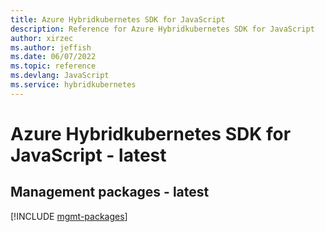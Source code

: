 ```yaml
---
title: Azure Hybridkubernetes SDK for JavaScript
description: Reference for Azure Hybridkubernetes SDK for JavaScript
author: xirzec
ms.author: jeffish
ms.date: 06/07/2022
ms.topic: reference
ms.devlang: JavaScript
ms.service: hybridkubernetes
---
```

# Azure Hybridkubernetes SDK for JavaScript - latest
## Management packages - latest
[!INCLUDE [mgmt-packages](hybridkubernetes-mgmt-index.md)]
